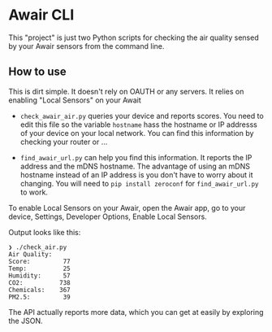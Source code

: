 # Awair CLI

This "project" is just two Python scripts for checking the air quality
sensed by your Awair sensors from the command line.

## How to use

This is dirt simple. It doesn't rely on OAUTH or any servers. It
relies on enabling "Local Sensors" on your Await

- `check_awair_air.py` queries your device and reports scores. You need to
  edit this file so the variable `hostname` hass the hostname or IP
  addresss of your device on your local network. You can find this
  information by checking your router or ...

- `find_awair_url.py` can help you find this information. It reports
  the IP address and the mDNS hostname. The advantage of using an mDNS
  hostname instead of an IP address is you don't have to worry about
  it changing. You will need to `pip install zeroconf` for
  `find_awair_url.py` to work.

To enable Local Sensors on your Awair, open the Awair app, go to your
device, Settings, Developer Options, Enable Local Sensors.


Output looks like this:


```
❯ ./check_air.py 
Air Quality:
Score:         77
Temp:          25
Humidity:      57
CO2:          738
Chemicals:    367
PM2.5:         39
```

The API actually reports more data, which you can get at easily by exploring the JSON.
